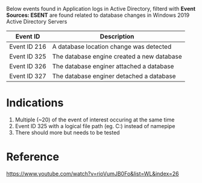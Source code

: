 Below events found in Application logs in Active Directory, filterd with __Event Sources: ESENT__ are found related to database changes in Windows 2019 Active Directory Servers

Event ID | Description
--- | ---
Event ID 216 | A database location change was detected
Event ID 325 | The database engine created a new database
Event ID 326 | The database enginer attached a database
Event ID 327 | The database enginer detached a database

# Indications
1. Multiple (~20) of the event of interest occuring at the same time
2. Event ID 325 with a logical file path (eg. C:\) instead of namepipe
3. There should more but needs to be tested


# Reference
https://www.youtube.com/watch?v=rioVumJB0Fo&list=WL&index=26

